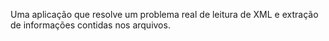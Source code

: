 Uma aplicação que resolve um problema real de leitura de XML e extração de informações contidas nos arquivos.
